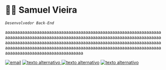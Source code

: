 # 👨‍💻 Samuel Vieira

*`Desenvolvedor Back-End`*

aaaaaaaaaaaaaaaaaaaaaaaaaaaaaaaaaaaaaaaaaaaaaaaaaaaaaaaaaaaaaaaaaaaaaaaaaaaaaaaaaaaaaaaaaaaaaaaaaaaaaaaaaaaaaaaaaaaaaaaaaaaaaaaaaaaaaaaaaaaaaaaaaaaaaaaaaaaaaaaaaaaaaaaaaaaaaaaaaaaaaaaaaaaaaaaaaaaaaaaaaaaaaaaaaaaaaaaaaaaaaaaaaaaaaaaaaaaaaaaaaaaaaaaaaaaaaaaaaaaaaaaaaaaaaaaaaaaaaaaaaaaaaaaa


<p align="left">
        <a href="mailto:samuel.pvieira.contato@gmail.com">
            <img 
                alt="email" 
                tittle="Texto texto" 
                src="https://custom-icon-badges.demolab.com/badge/Samuel_Vieira-black?style=for-the-badge&logo=mail&logoColor=white"
                /></a>
        <a href="link">
            <img 
                alt="texto alternativo" 
                tittle="Texto texto" 
                src="https://custom-icon-badges.demolab.com/badge/Samuel_Vieira-0077B5?style=for-the-badge&logo=linkedin-svg&logoColor=white"/>
                </a>
        <a href="link">
            <img alt="texto alternativo" tittle="Texto texto" src="link"/></a>
        <a href="link">
            <img alt="texto alternativo" tittle="Texto texto" src="link"/></a>
    </p>


